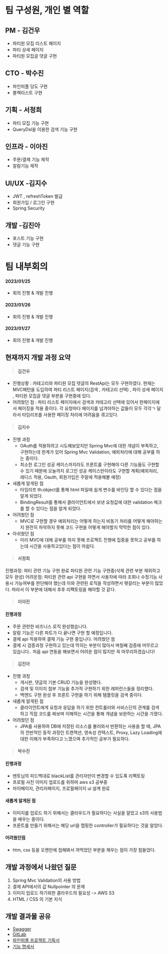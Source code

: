 # 팀 구성원, 개인 별 역할
## PM - 김건우
- 파티원 모집 리스트 페이지
- 파티 상세 페이지
- 파티원 모집글 댓글 구현
 

## CTO - 박수진
- 파인피플 당도 구현
 - 블랙리스트 구현
 
## 기획 - 서정희
- 파티 모집 기능 구현
- QueryDsl을 이용한 검색 기능 구현

## 인프라 - 이아진
- 주문/결제 기능 제작
 - 알람기능 제작
 
 ## UI/UX -김지수
- JWT , refreshToken 발급
- 회원가입 / 로그인 구현
- Spring Security 

 ## 개발 -김진아
 - 포스트 기능 구현
 - 댓글 기능 구현 
 
 # 팀 내부회의 
 #### 2023/01/25
 - 회의 진행 & 개발 진행

 #### 2023/01/26
 - 회의 진행 & 개발 진행
 #### 2023/01/27
 - 회의 진행 & 개발 진행

## 현재까지 개발 과정 요약 
> #### 김건우 
- 진행상황 : 카테고리와 파티원 모집 댓글의 RestApi는 모두 구현하였다. 현재는 MVC패턴을 도입하여 파티 리스트 페이지(검색 , 카테고리 선택) , 파이 상세 페이지 , 파티원 모집글 댓글 부분을 구현중에 있다. 
 - 어려웠던 점
 : 파티 리스트 페이지에서 검색과 카테고리 선택에 있어서 한페이지에서 페이징을 적용 중이다. 각 요청마다 페이지를 넘겨야하는 값들이 모두 각각ㄱ 달라서 타임리프를 사용한 페이징 처리에 어려움을 겪고있다.
 
>#### 김지수 
- 진행 과정
    - OAuth를 적용하려고 시도해보았지만 Spring Mvc에 대한 개념이 부족하고, 구현하는데 한계가 있어 Spring Mvc Validation, 예외처리에 대해 공부를 하는 중이다.
    - 최소한 로그인 성공 케이스까지라도 프론트를 구현해야 다른 기능들도 구현할 수 있기 때문에 오늘까지 로그인 성공 케이스만이라도 구현할 계획(예외처리, 레디스 적용, Oauth, 회원가입은 주말에 적용해볼 예정)
- 새롭게 알게된 점
    - 타임리프 th:object를 통해 html 파일에 쉽게 변수를 바인딩 할 수 있다는 점을 알게 되었다.
    - BindingResult를 통해서 클라이언트에서 보낸 요청값에 대한 validation 체크를 할 수 있다는 점을 알게 되었다.
- 어려웠던 점
    - MVC로 구현할 경우 예외처리는 어떻게 하는지 비동기 처리를 어떻게 해야하는지 완전히 파악하지 못해 코드 구현을 어떻게 해야할지 막막한 점이 있다.
- 아쉬웠던 점
    - 미리 MVC에 대해 공부를 하지 못해 프로젝트 진행에 집중을 못하고 공부를 하는데 시간을 사용하고있다는 점이 아쉽다.

>#### 서정희
진행과정: 
파티 관련 기능 구현 완료
파티원 관련 기능 구현중(삭제 관련 부분 제외하고 모두 완성)
어려운점: 
파티원 관련 api 구현을 하면서 사용자에 따라 조회나 수정기능 사용시 가능여부를 판단해야 했는데 이와 관련된 로직을 작성하면서 헷갈리는 부분이 많았다. 따라서 이 부분에 대해서 추후 리팩토링을 해야할 것 같다.

 > #### 이아진
#### 진행과정
- 주문 관련한 비즈니스 로직 완성했습니다.
- 알람 기능은 다른 파트가 다 끝나면 구현 할 예정입니다.
- 결제 api 적용하여 결제 기능 구현 중입니다.
어려웠던 점
- 결제 시 검증과정 구현하고 있는데 막히는 부분이 많아서 며칠째 검증에 머무르고 있습니다.. 처음 api 연동을 해보면서 어려운 점이 많지만 꼭 마무리하겠습니다! 

 
 > #### 김진아
- 진행 과정
    - 게시판, 댓글의 기본 CRUD 기능을 완성했다.
    - 검색 및 이미지 첨부 기능을 추가적 구현하기 위한 레퍼런스들을 정리했다.
    - 백엔드 구현 완성 후 프론트 구현을 하기 위해 템플릿을 검색 중이다.
- 새롭게 알게된 점
    - 클라이언트에게 요청과 응답을 하기 위한 컨트롤러와 서비스단의 관계를 검색하고 직접 코드를 짜보며 이해하는 시간을 통해 개념을 보완하는 시간을 가졌다.
- 어려웠던 점
    - JPA를 사용하여 DB에 저장된 리소스를 불러와서 반환하는 사용을 할 때, JPA의 전반적인 동작 과정인 트랜잭션, 영속성 컨텍스트, Proxy, Lazy Loading에 대한 이해가 부족하다고 느꼈으며 추가적인 공부가 필요하다.
 
 > #### 박수진
 #### 진행과정
- 멘토님의 피드백대로 blackList를 관리자만이 변경할 수 있도록 리펙토링
- 프로필 사진 이미지 업로드를 위하여 aws s3 공부중
- 마이페이지, 관리자페이지, 프로필페이지 ui 설계 완료
#### 새롭게 알게된 점
- 이미지를 업로드 하기 위해서는 클라우드가 필요하다는 사실을 알았고 s3의 사용법을 배우는 중이다.
- 프론트를 만들기 위해서는 해당 url을 맵핑한 controller가 필요하다는 것을 알았다.
#### 어려웠던점
- htm, css 등을 오랜만에 접해봐서 까먹었던 부분을 채우는 점이 가장 힘들었다.
 
 ## 개발 과정에서 나왔던 질문 
 
 1. Spring Mvc Validation의 사용 방법
 2. 결제 API에서의 값 Nullpointer 의 문제
 3. 이미지 업로드 하기위한 클라우드의 필요성 -> AWS S3
 4. HTML / CSS 의 기본 지식


 
 ## 개발 결과물 공유
- [Swagger](ec2-54-180-125-182.ap-northeast-2.compute.amazonaws.com:8080/swagger-ui/index.html)
- [GitLab](https://gitlab.com/GunLABS/pine-people)
- [파인피플 프로젝트 기획서](https://www.notion.so/22c235d2439f45c0a0601e75664babb0)
- [기능 명세서](https://lumpy-blossom-559.notion.site/Project-pinepeople-b03c27b86cca4e2e8e632a3e3a7881ad)
